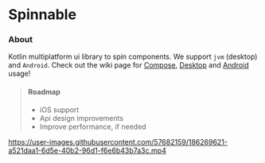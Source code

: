 # Spinnable

### About
Kotlin multiplatform ui library to spin components. We support `jvm` (desktop) and `Android`. Check out the wiki page for 
[Compose](https://github.com/williankl/spinnable/wiki/Compose),
[Desktop](https://github.com/williankl/spinnable/wiki/Compose) and 
[Android](https://github.com/williankl/spinnable/wiki/Android) usage!

> #### Roadmap
> * iOS support
> * Api design improvements
> * Improve performance, if needed

https://user-images.githubusercontent.com/57682159/186269621-a521daa1-6d5e-40b2-96d1-f6e6b43b7a3c.mp4

